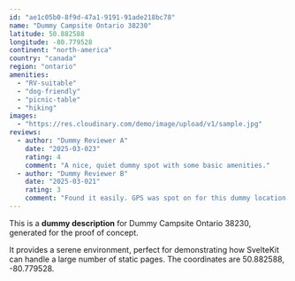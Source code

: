 ```yaml
---
id: "ae1c05b0-8f9d-47a1-9191-91ade218bc78"
name: "Dummy Campsite Ontario 38230"
latitude: 50.882588
longitude: -80.779528
continent: "north-america"
country: "canada"
region: "ontario"
amenities:
  - "RV-suitable"
  - "dog-friendly"
  - "picnic-table"
  - "hiking"
images:
  - "https://res.cloudinary.com/demo/image/upload/v1/sample.jpg"
reviews:
  - author: "Dummy Reviewer A"
    date: "2025-03-023"
    rating: 4
    comment: "A nice, quiet dummy spot with some basic amenities."
  - author: "Dummy Reviewer B"
    date: "2025-03-021"
    rating: 3
    comment: "Found it easily. GPS was spot on for this dummy location."
---
```


This is a **dummy description** for Dummy Campsite Ontario 38230, generated for the proof of concept.

It provides a serene environment, perfect for demonstrating how SvelteKit can handle a large number of static pages. The coordinates are 50.882588, -80.779528.

